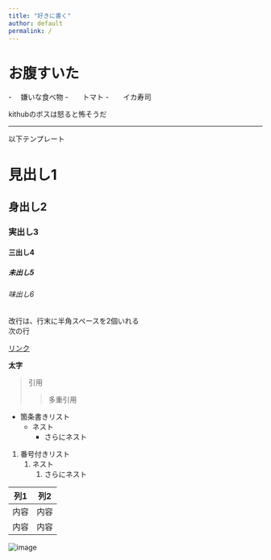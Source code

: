 ```yaml
---
title: "好きに書く"
author: default
permalink: /
---
```


# お腹すいた

-　 嫌いな食べ物
  -　　トマト
  -　　イカ寿司







kithubのボスは怒ると怖そうだ

---

以下テンプレート

# 見出し1
## 身出し2
### 実出し3
#### 三出し4
##### 未出し5
###### 味出し6

改行は、行末に半角スペースを2個いれる  
次の行

[リンク](https://www.google.co.jp/)

**太字**

> 引用
>> 多重引用


- 箇条書きリスト
  - ネスト
    - さらにネスト


1. 番号付きリスト
   1. ネスト
      1. さらにネスト

  
| 列1  | 列2  |
|-----|-----|
| 内容  | 内容  |
| 内容  | 内容  |

![image](/220422_GitHubPages/assets/images/logo-150.png)

